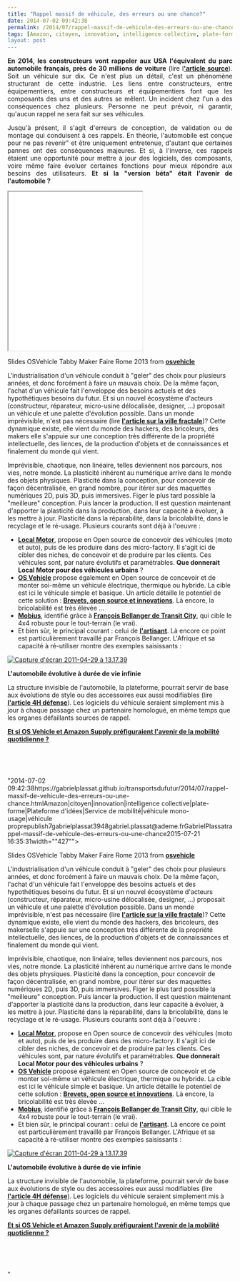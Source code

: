 ```yaml
---
title: "Rappel massif de véhicule, des erreurs ou une chance?"
date: 2014-07-02 09:42:38
permalink: /2014/07/rappel-massif-de-vehicule-des-erreurs-ou-une-chance.html
tags: [Amazon, citoyen, innovation, intelligence collective, plate-forme, Plateforme d'idées, Service de mobilité, véhicule mono-usage, véhicule propre]
layout: post
---
```


<p style="text-align: justify;"><strong>En 2014, les constructeurs vont rappeler aux USA l'équivalent du parc automobile français, près de 30 millions de voiture</strong> (lire l<a href="http://www.washingtonpost.com/blogs/wonkblog/wp/2014/06/23/more-than-one-in-every-10-vehicles-on-the-road-has-been-recalled-since-january/" target="_blank"><strong>'article source</strong></a>). Soit un véhicule sur dix. Ce n'est plus un détail, c'est un phénomène structurant de cette industrie. Les liens entre constructeurs, entre équipementiers, entre constructeurs et équipementiers font que les composants des uns et des autres se mêlent. Un incident chez l'un a des conséquences chez plusieurs. Personne ne peut prévoir, ni garantir, qu'aucun rappel ne sera fait sur ses véhicules.</p> <p style="text-align: justify;">Jusqu'à présent, il s'agit d'erreurs de conception, de validation ou de montage qui conduisent à ces rappels. En théorie, l'automobile est conçue pour ne pas revenir" et être uniquement entretenue, d'autant que certaines pannes ont des conséquences majeures. Et si, à l'inverse, ces rappels étaient une opportunité pour mettre à jour des logiciels, des composants, voire même faire évoluer certaines fonctions pour mieux répondre aux besoins des utilisateurs. <strong>Et si la "version béta" était l'avenir de l'automobile ?</strong> </p>   <!--more-->  <p><iframe allowfullscreen=" frameborder="0"" height="356" marginheight="0" marginwidth="0" scrolling="no" src="//www.slideshare.net/slideshow/embed_code/26868494" style="border: 1px solid #CCC border-width: 1px 1px 0 margin-bottom: 5px max-width: 100% width="427""> </iframe></p> <div style="margin-bottom: 5px><strong> <a href="https://fr.slideshare.net/osvehicle/slides-osvehicle-tabbymakerfairerome2013"" target="_blank" title="Slides OSVehicle Tabby Maker Faire Rome 2013">Slides OSVehicle Tabby Maker Faire Rome 2013</a> </strong> from <strong><a href="http://www.slideshare.net/osvehicle" target="_blank">osvehicle</a></strong></div> <p style="text-align: justify> </p> <p style="text-align: justify>L'industrialisation d'un véhicule conduit à "geler" des choix pour plusieurs années, et donc forcément à faire un mauvais choix. De la même façon, l'achat d'un véhicule fait l'enveloppe des besoins actuels et des hypothétiques besoins du futur. Et si un nouvel écosystème d'acteurs (constructeur, réparateur, micro-usine délocalisée, designer, ...) proposait un véhicule et une palette d'évolution possible. Dans un monde imprévisible, n'est pas nécessaire (lire <a href="https://gabrielplassat.github.io/transportsdufutur/2014/06/creer-et-entreprendre-dans-le-chaos-vers-la-ville-fractale.html" target="_blank"><strong>l'article sur la ville fractale</strong></a>)? Cette dynamique existe, elle vient du monde des hackers, des bricoleurs, des makers elle s'appuie sur une conception très différente de la propriété intellectuelle, des liences, de la production d'objets et de connaissances et finalement du monde qui vient.</p> <p style="text-align: justify><strong>Un monde plastique</strong></p> <p style="text-align: justify>Imprévisible, chaotique, non linéaire, telles deviennent nos parcours, nos vies, notre monde. La plasticité inhérent au numérique arrive dans le monde des objets physiques. Plasticité dans la conception, pour concevoir de façon décentralisée, en grand nombre, pour itérer sur des maquettes numériques 2D, puis 3D, puis immersives. Figer le plus tard possible la "meilleure" conception. Puis lancer la production. Il est question maintenant d'apporter la plasticité dans la production, dans leur capacité à évoluer, à les mettre à jour. Plasticité dans la réparabilité, dans la bricolabilité, dans le recyclage et le ré-usage. Plusieurs courants sont déjà à l'oeuvre : </p> <ul> <li><a href="https://localmotors.com/microfactory/" target="_blank"><strong>Local Motor</strong></a>, propose en Open source de concevoir des véhicules (moto et auto), puis de les produire dans des micro-factory. Il s'agit ici de cibler des niches, de concevoir et de produire par les clients. Ces véhicules sont, par nature évolutifs et paramétrables. <strong>Que donnerait Local Motor pour des véhicules urbains</strong> ?</li> <li><a href="http://www.osvehicle.com/" target="_blank"><strong>OS Vehicle</strong></a> propose également en Open source de concevoir et de monter soi-même un véhicule électrique, thermique ou hybride. La cible est ici le véhicule simple et basique. Un article détaille le potentiel de cette solution : <a href="https://gabrielplassat.github.io/transportsdufutur/2014/06/brevets-open-source-et-innovations.html" target="_blank"><strong>Brevets, open source et innovations</strong></a>. Là encore, la bricolabilité est très élevée ...</li> <li><a href="http://www.mobiusmotors.com/mobius-II/" target="_blank"><strong>Mobius</strong></a>, identifié grâce à <a href="http://transit-city.blogspot.fr/2014/05/nord-sud-on-regarde-ou-pour-penser-les.html" target="_blank"><strong>François Bellanger de Transit City</strong></a>, qui cible le 4x4 robuste pour le tout-terrain (le vrai). </li> <li>Et bien sûr, le principal courant : celui de <a href="http://oeildafrique.com/cote-divoire-en-immersion-dans-une-casse-a-abidjan/" target="_blank"><strong>l'artisant</strong></a>. Là encore ce point est particulièrement travaillé par François Bellanger. L'Afrique et sa capacité à ré-utiliser montre des exemples saisissants : </li> </ul> <p><a class="asset-img-link" href="https://gabrielplassat.github.io/transportsdufutur/wp-content/uploads/sites/6/old/6a0120a66d2ad4970b01a511d552eb970c-pi.png"><img rel="lightbox[]" alt="Capture d'écran 2011-04-29 à 13.17.39" class="asset  asset-image at-xid-6a0120a66d2ad4970b01a511d552eb970c img-responsive" src="/wp-content/uploads/sites/6/old/6a0120a66d2ad4970b01a511d552eb970c-500wi.png" style="display: block margin-left: auto margin-right: auto title="Capture d'écran 2011-04-29 à 13.17.39"" /></a></p> <p style="text-align: justify>Ces possibles et ces ressources potentielles (micro-usine, plateforme numérique de co-conception, fablab, mais également des tutoriels et des MOOC pour améliorer les compétences par la pratique...) peuvent ré-interroger les processus de conception, diffusion, commercialisation et bien sûr réparation de l'automobile. </p> <p style="text-align: justify><strong>L'automobile évolutive à durée de vie infinie</strong></p> <p style="text-align: justify>Que deviendrait une offre de véhicule conçue dès le départ pour évoluer, avec un réseau de ressources distribuées, avec des tutoriels et des MOOC, et une plateforme numérique permettant de partager des plans, des guides, des expériences, des ... </p> <p style="text-align: justify>La structure invisible de l'automobile, la plateforme, pourrait servir de base aux évolutions de style ou des accessoires eux aussi modifiables (lire <a href="https://gabrielplassat.github.io/transportsdufutur/2014/06/4h-defense.html" target="_blank"><strong>l'article 4H défense</strong></a>). Les logiciels du véhicule seraient simplement mis à jour à chaque passage chez un partenaire homologué, en même temps que les organes défaillants sources de rappel.<br /><a class="asset-img-link" href="https://gabrielplassat.github.io/transportsdufutur/wp-content/uploads/sites/6/old/6a0120a66d2ad4970b01a73de4a972970d-pi.png" style="display: inline><img rel="lightbox[]"" alt="Capture-d'écran-2014-06-18-à-14.53.31-620x249" border="0" class="asset  asset-image at-xid-6a0120a66d2ad4970b01a73de4a972970d image-full img-responsive" src="/wp-content/uploads/sites/6/old/6a0120a66d2ad4970b01a73de4a972970d-800wi.png" style="display: block margin-left: auto margin-right: auto title="Capture-d'écran-2014-06-18-à-14.53.31-620x249"" /></a></p> <p style="text-align: justify>Et si certains garagistes devenaient des ressources de formation, des experts pour faire évoluer les véhicules en fonction de vos nouveaux besoins de mobilités, capables également d'homologuer des évolutions de version de façon décentralisée ?</p> <p style="text-align: justify><a href="https://gabrielplassat.github.io/transportsdufutur/2014/05/amazon-supply-et-os-vehicle-prefigurent-le-futur-de-la-mobilite-quotidienne.html" target="_blank"><strong>Et si OS Vehicle et Amazon Supply préfiguraient l'avenir de la mobilité quotidienne ?</strong></a></p> <p style="text-align: justify> </p> <p style="text-align: justify> </p> <p style="text-align: justify> </p> <p style="text-align: justify> </p>"2014-07-02 09:42:38https://gabrielplassat.github.io/transportsdufutur/2014/07/rappel-massif-de-vehicule-des-erreurs-ou-une-chance.htmlAmazon|citoyen|innovation|intelligence collective|plate-forme|Plateforme d'idées|Service de mobilité|véhicule mono-usage|véhicule proprepublish7gabrielplassat3948gabriel.plassat@ademe.frGabrielPlassatrappel-massif-de-vehicule-des-erreurs-ou-une-chance2015-07-21 16:35:31width=""427""> </iframe></p> <div style="margin-bottom: 5px><strong> <a href="https://fr.slideshare.net/osvehicle/slides-osvehicle-tabbymakerfairerome2013"" target="_blank" title="Slides OSVehicle Tabby Maker Faire Rome 2013">Slides OSVehicle Tabby Maker Faire Rome 2013</a> </strong> from <strong><a href="http://www.slideshare.net/osvehicle" target="_blank">osvehicle</a></strong></div> <p style="text-align: justify> </p> <p style="text-align: justify>L'industrialisation d'un véhicule conduit à "geler" des choix pour plusieurs années, et donc forcément à faire un mauvais choix. De la même façon, l'achat d'un véhicule fait l'enveloppe des besoins actuels et des hypothétiques besoins du futur. Et si un nouvel écosystème d'acteurs (constructeur, réparateur, micro-usine délocalisée, designer, ...) proposait un véhicule et une palette d'évolution possible. Dans un monde imprévisible, n'est pas nécessaire (lire <a href="https://gabrielplassat.github.io/transportsdufutur/2014/06/creer-et-entreprendre-dans-le-chaos-vers-la-ville-fractale.html" target="_blank"><strong>l'article sur la ville fractale</strong></a>)? Cette dynamique existe, elle vient du monde des hackers, des bricoleurs, des makerselle s'appuie sur une conception très différente de la propriété intellectuelle, des liences, de la production d'objets et de connaissances et finalement du monde qui vient.</p> <p style="text-align: justify><strong>Un monde plastique</strong></p> <p style="text-align: justify>Imprévisible, chaotique, non linéaire, telles deviennent nos parcours, nos vies, notre monde. La plasticité inhérent au numérique arrive dans le monde des objets physiques. Plasticité dans la conception, pour concevoir de façon décentralisée, en grand nombre, pour itérer sur des maquettes numériques 2D, puis 3D, puis immersives. Figer le plus tard possible la "meilleure" conception. Puis lancer la production. Il est question maintenant d'apporter la plasticité dans la production, dans leur capacité à évoluer, à les mettre à jour. Plasticité dans la réparabilité, dans la bricolabilité, dans le recyclage et le ré-usage. Plusieurs courants sont déjà à l'oeuvre : </p> <ul> <li><a href="https://localmotors.com/microfactory/" target="_blank"><strong>Local Motor</strong></a>, propose en Open source de concevoir des véhicules (moto et auto), puis de les produire dans des micro-factory. Il s'agit ici de cibler des niches, de concevoir et de produire par les clients. Ces véhicules sont, par nature évolutifs et paramétrables. <strong>Que donnerait Local Motor pour des véhicules urbains</strong> ?</li> <li><a href="http://www.osvehicle.com/" target="_blank"><strong>OS Vehicle</strong></a> propose également en Open source de concevoir et de monter soi-même un véhicule électrique, thermique ou hybride. La cible est ici le véhicule simple et basique. Un article détaille le potentiel de cette solution : <a href="https://gabrielplassat.github.io/transportsdufutur/2014/06/brevets-open-source-et-innovations.html" target="_blank"><strong>Brevets, open source et innovations</strong></a>. Là encore, la bricolabilité est très élevée ...</li> <li><a href="http://www.mobiusmotors.com/mobius-II/" target="_blank"><strong>Mobius</strong></a>, identifié grâce à <a href="http://transit-city.blogspot.fr/2014/05/nord-sud-on-regarde-ou-pour-penser-les.html" target="_blank"><strong>François Bellanger de Transit City</strong></a>, qui cible le 4x4 robuste pour le tout-terrain (le vrai). </li> <li>Et bien sûr, le principal courant : celui de <a href="http://oeildafrique.com/cote-divoire-en-immersion-dans-une-casse-a-abidjan/" target="_blank"><strong>l'artisant</strong></a>. Là encore ce point est particulièrement travaillé par François Bellanger. L'Afrique et sa capacité à ré-utiliser montre des exemples saisissants : </li> </ul> <p><a class="asset-img-link" href="https://gabrielplassat.github.io/transportsdufutur/wp-content/uploads/sites/6/old/6a0120a66d2ad4970b01a511d552eb970c-pi.png"><img rel="lightbox[]" alt="Capture d'écran 2011-04-29 à 13.17.39" class="asset  asset-image at-xid-6a0120a66d2ad4970b01a511d552eb970c img-responsive" src="/wp-content/uploads/sites/6/old/6a0120a66d2ad4970b01a511d552eb970c-500wi.png" style="display: blocktitle="Capture d'écran 2011-04-29 à 13.17.39"" /></a></p> <p style="text-align: justify>Ces possibles et ces ressources potentielles (micro-usine, plateforme numérique de co-conception, fablab, mais également des tutoriels et des MOOC pour améliorer les compétences par la pratique...) peuvent ré-interroger les processus de conception, diffusion, commercialisation et bien sûr réparation de l'automobile. </p> <p style="text-align: justify><strong>L'automobile évolutive à durée de vie infinie</strong></p> <p style="text-align: justify>Que deviendrait une offre de véhicule conçue dès le départ pour évoluer, avec un réseau de ressources distribuées, avec des tutoriels et des MOOC, et une plateforme numérique permettant de partager des plans, des guides, des expériences, des ... </p> <p style="text-align: justify>La structure invisible de l'automobile, la plateforme, pourrait servir de base aux évolutions de style ou des accessoires eux aussi modifiables (lire <a href="https://gabrielplassat.github.io/transportsdufutur/2014/06/4h-defense.html" target="_blank"><strong>l'article 4H défense</strong></a>). Les logiciels du véhicule seraient simplement mis à jour à chaque passage chez un partenaire homologué, en même temps que les organes défaillants sources de rappel.<br /><a class="asset-img-link" href="https://gabrielplassat.github.io/transportsdufutur/wp-content/uploads/sites/6/old/6a0120a66d2ad4970b01a73de4a972970d-pi.png" style="display: inline><img rel="lightbox[]"" alt="Capture-d'écran-2014-06-18-à-14.53.31-620x249" border="0" class="asset  asset-image at-xid-6a0120a66d2ad4970b01a73de4a972970d image-full img-responsive" src="/wp-content/uploads/sites/6/old/6a0120a66d2ad4970b01a73de4a972970d-800wi.png" style="display: blocktitle="Capture-d'écran-2014-06-18-à-14.53.31-620x249"" /></a></p> <p style="text-align: justify>Et si certains garagistes devenaient des ressources de formation, des experts pour faire évoluer les véhicules en fonction de vos nouveaux besoins de mobilités, capables également d'homologuer des évolutions de version de façon décentralisée ?</p> <p style="text-align: justify><a href="https://gabrielplassat.github.io/transportsdufutur/2014/05/amazon-supply-et-os-vehicle-prefigurent-le-futur-de-la-mobilite-quotidienne.html" target="_blank"><strong>Et si OS Vehicle et Amazon Supply préfiguraient l'avenir de la mobilité quotidienne ?</strong></a></p> <p style="text-align: justify> </p> <p style="text-align: justify> </p> <p style="text-align: justify> </p> <p style="text-align: justify> </p>"
